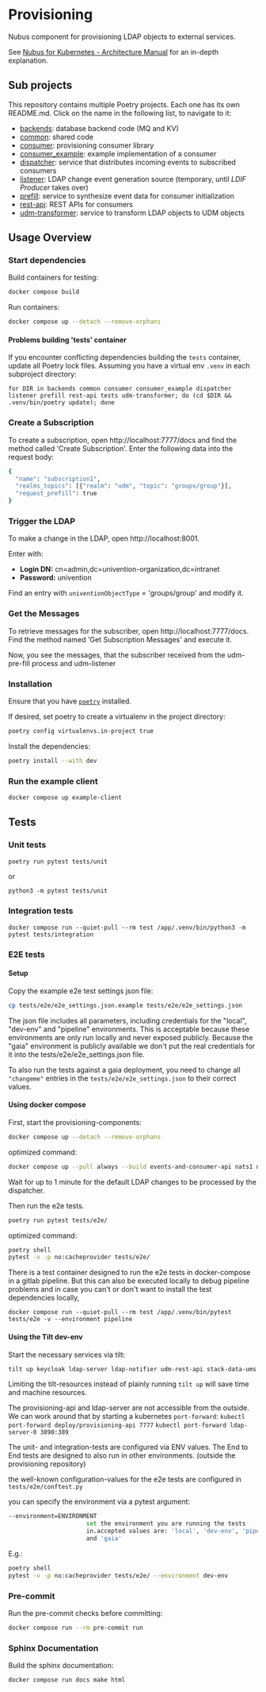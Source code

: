 # Provisioning

Nubus component for provisioning LDAP objects to external services.

See [Nubus for Kubernetes - Architecture Manual](https://docs.software-univention.de/nubus-kubernetes-architecture/latest/en/components/provisioning-service.html) for an in-depth explanation.

## Sub projects

This repository contains multiple Poetry projects.
Each one has its own README.md.
Click on the name in the following list, to navigate to it:

- [backends](backends/README.md): database backend code (MQ and KV)
- [common](common/README.md): shared code
- [consumer](consumer/README.md): provisioning consumer library
- [consumer_example](consumer_example/README.md): example implementation of a consumer
- [dispatcher](dispatcher/README.md): service that distributes incoming events to subscribed consumers
- [listener](listener/README.md): LDAP change event generation source (temporary, until _LDIF Producer_ takes over)
- [prefill](prefill/README.md): service to synthesize event data for consumer initialization
- [rest-api](rest-api/README.md): REST APIs for consumers
- [udm-transformer](udm-transformer/README.md): service to transform LDAP objects to UDM objects

## Usage Overview

### Start dependencies

Build containers for testing:

```sh
docker compose build
```

Run containers:

```sh
docker compose up --detach --remove-orphans
```

#### Problems building 'tests' container

If you encounter conflicting dependencies building the `tests` container, update all Poetry lock files.
Assuming you have a virtual env `.venv` in each subproject directory:

```shell
for DIR in backends common consumer consumer_example dispatcher listener prefill rest-api tests udm-transformer; do (cd $DIR && .venv/bin/poetry update); done
```

### Create a Subscription
To create a subscription, open http://localhost:7777/docs and find the method called 'Create Subscription'.
Enter the following data into the request body:

```sh
{
  "name": "subscription1",
  "realms_topics": [{"realm": "udm", "topic": "groups/group"}],
  "request_prefill": true
}
```

### Trigger the LDAP

To make a change in the LDAP, open http://localhost:8001.

Enter with:
  - **Login DN:** cn=admin,dc=univention-organization,dc=intranet
  - **Password:** univention

Find an entry with `univentionObjectType` = 'groups/group' and modify it.

### Get the Messages

To retrieve messages for the subscriber, open http://localhost:7777/docs.
Find the method named 'Get Subscription Messages' and execute it.

Now, you see the messages, that the subscriber received from the udm-pre-fill process and udm-listener

### Installation

Ensure that you have [`poetry`](https://python-poetry.org/docs/) installed.

If desired, set poetry to create a virtualenv in the project directory:
```sh
poetry config virtualenvs.in-project true
```

Install the dependencies:
```sh
poetry install --with dev
```

### Run the example client

```sh
docker compose up example-client
```


## Tests

### Unit tests

```sh
poetry run pytest tests/unit
```
or
```shell
python3 -m pytest tests/unit
```

### Integration tests

```shell
docker compose run --quiet-pull --rm test /app/.venv/bin/python3 -m pytest tests/integration
```

### E2E tests
#### Setup

Copy the example e2e test settings json file:
```sh
cp tests/e2e/e2e_settings.json.example tests/e2e/e2e_settings.json
```

The json file includes all parameters, including credentials
for the "local", "dev-env" and "pipeline" environments.
This is acceptable because these environments are only run locally and never exposed publicly.
Because the "gaia" environment is publicly available
we don't put the real credentials for it into the tests/e2e/e2e_settings.json file.

To also run the tests against a gaia deployment,
you need to change all `"changeme"` entries in the `tests/e2e/e2e_settings.json`
to their correct values.

#### Using docker compose

First, start the provisioning-components:

```sh
docker compose up --detach --remove-orphans
```

optimized command:

```sh
docker compose up --pull always --build events-and-consumer-api nats1 nats2 nats3 dispatcher prefill udm-listener udm-transformer ldap-notifier udm-rest-api ldap-server
```

Wait for up to 1 minute for the default LDAP changes to be processed by the dispatcher.

Then run the e2e tests.

```sh
poetry run pytest tests/e2e/
```

optimized command:

```sh
poetry shell
pytest -v -p no:cacheprovider tests/e2e/
```

There is a test container designed to run the e2e tests in docker-compose in a gitlab pipeline.
But this can also be executed locally to debug pipeline problems
and in case you can't or don't want to install the test dependencies locally,

`docker compose run --quiet-pull --rm test /app/.venv/bin/pytest tests/e2e -v --environment pipeline`

#### Using the Tilt dev-env


Start the necessary services via tilt:

```sh
tilt up keycloak ldap-server ldap-notifier udm-rest-api stack-data-ums stack-data-swp provisioning provisioning-udm-listener
```

Limiting the tilt-resources instead of plainly running `tilt up` will save time and machine resources.

The provisioning-api and ldap-server are not accessible from the outside.
We can work around that by starting a kubernetes `port-forward`:
`kubectl port-forward deploy/provisioning-api 7777`
`kubectl port-forward ldap-server-0 3890:389`

The unit- and integration-tests are configured via ENV values.
The End to End tests are designed to also run in other environments.
(outside the provisioning repository)

the well-known configuration-values for the e2e tests are configured in
`tests/e2e/conftest.py`

you can specify the environment via a pytest argument:

```sh
--environment=ENVIRONMENT
                      set the environment you are running the tests
                      in.accepted values are: 'local', 'dev-env', 'pipeline'
                      and 'gaia'
```

E.g.:

```sh
poetry shell
pytest -v -p no:cacheprovider tests/e2e/ --environment dev-env

```


### Pre-commit

Run the pre-commit checks before committing:
```sh
docker compose run --rm pre-commit run
```

### Sphinx Documentation

Build the sphinx documentation:
```sh
docker compose run docs make html
```
